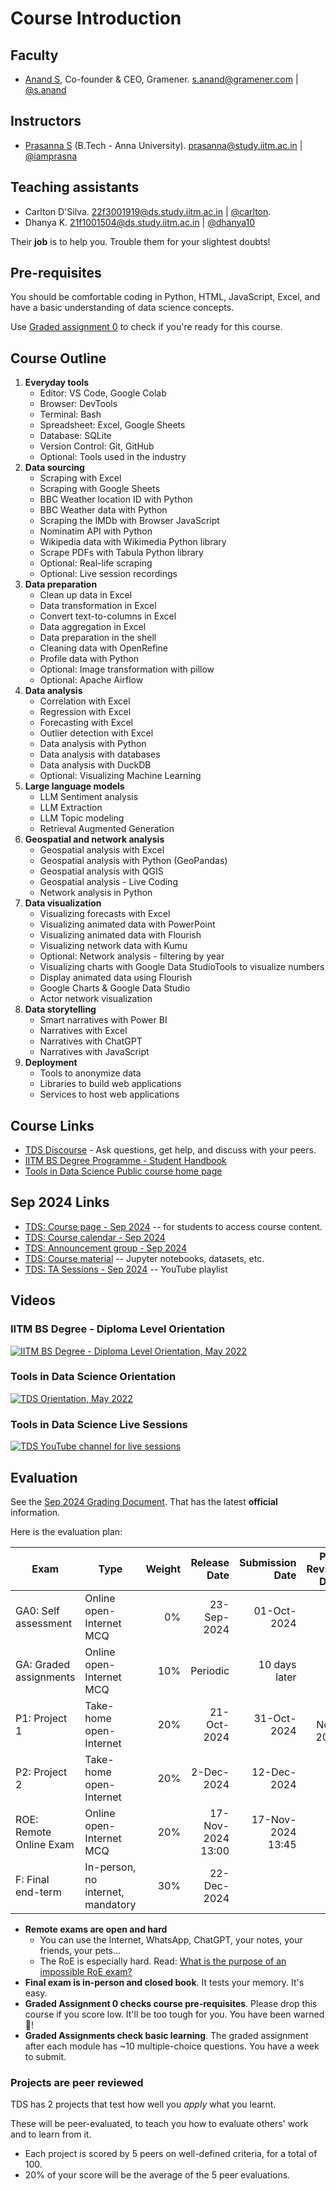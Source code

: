 # Course Introduction

## Faculty

- [Anand S](https://www.linkedin.com/in/sanand0/), Co-founder & CEO, Gramener.
  [s.anand@gramener.com](mailto:s.anand@gramener.com) |
  [@s.anand](https://discourse.onlinedegree.iitm.ac.in/u/s.anand)

## Instructors

- [Prasanna S](https://www.linkedin.com/in/prasanna-sugumaran-ab980222/) (B.Tech - Anna University).
  [prasanna@study.iitm.ac.in](mailto:prasanna@study.iitm.ac.in) |
  [@iamprasna](https://discourse.onlinedegree.iitm.ac.in/u/iamprasna)

## Teaching assistants

- Carlton D'Silva.
  [22f3001919@ds.study.iitm.ac.in](mailto:22f3001919@ds.study.iitm.ac.in) |
  [@carlton](https://discourse.onlinedegree.iitm.ac.in/u/carlton).
- Dhanya K.
  [21f1001504@ds.study.iitm.ac.in](mailto:21f1001504@ds.study.iitm.ac.in) |
  [@dhanya10](https://discourse.onlinedegree.iitm.ac.in/u/dhanya10)

<!--
- Mahesh Balan U (MS, PhD - IIT Madras)
- Dixon Prem Daniel (PhD - IIT Madras)
- Ravi Teja (MS - IIT Madras)
- Sathiesh (MS - IIT Madras)
- Rohith Srinivaas M (B.Tech, M.Tech - IIT Madras)

- [Amit Kumar Gupta](https://www.linkedin.com/in/amit-gupta-321994252/) (B.Sc. Delhi University).
  [21f1005763@ds.study.iitm.ac.in](mailto:21f1005763@ds.study.iitm.ac.in) |
  [@Amit1](https://discourse.onlinedegree.iitm.ac.in/u/Amit1)

-->

Their **job** is to help you. Trouble them for your slightest doubts!

## Pre-requisites

You should be comfortable coding in Python, HTML, JavaScript, Excel, and have a basic understanding of data science concepts.

Use [Graded assignment 0](https://tools-in-data-science.pages.dev/ga0) to check if you're ready for this course.

## Course Outline

1. **Everyday tools**
   - Editor: VS Code, Google Colab
   - Browser: DevTools
   - Terminal: Bash
   - Spreadsheet: Excel, Google Sheets
   - Database: SQLite
   - Version Control: Git, GitHub
   - Optional: Tools used in the industry
2. **Data sourcing**
   - Scraping with Excel
   - Scraping with Google Sheets
   - BBC Weather location ID with Python
   - BBC Weather data with Python
   - Scraping the IMDb with Browser JavaScript
   - Nominatim API with Python
   - Wikipedia data with Wikimedia Python library
   - Scrape PDFs with Tabula Python library
   - Optional: Real-life scraping
   - Optional: Live session recordings
3. **Data preparation**
   - Clean up data in Excel
   - Data transformation in Excel
   - Convert text-to-columns in Excel
   - Data aggregation in Excel
   - Data preparation in the shell
   - Cleaning data with OpenRefine
   - Profile data with Python
   - Optional: Image transformation with pillow
   - Optional: Apache Airflow
4. **Data analysis**
   - Correlation with Excel
   - Regression with Excel
   - Forecasting with Excel
   - Outlier detection with Excel
   - Data analysis with Python
   - Data analysis with databases
   - Data analysis with DuckDB
   - Optional: Visualizing Machine Learning
5. **Large language models**
   - LLM Sentiment analysis
   - LLM Extraction
   - LLM Topic modeling
   - Retrieval Augmented Generation
6. **Geospatial and network analysis**
   - Geospatial analysis with Excel
   - Geospatial analysis with Python (GeoPandas)
   - Geospatial analysis with QGIS
   - Geospatial analysis - Live Coding
   - Network analysis in Python
7. **Data visualization**
   - Visualizing forecasts with Excel
   - Visualizing animated data with PowerPoint
   - Visualizing animated data with Flourish
   - Visualizing network data with Kumu
   - Optional: Network analysis - filtering by year
   - Visualizing charts with Google Data StudioTools to visualize numbers
   - Display animated data using Flourish
   - Google Charts & Google Data Studio
   - Actor network visualization
8. **Data storytelling**
   - Smart narratives with Power BI
   - Narratives with Excel
   - Narratives with ChatGPT
   - Narratives with JavaScript
9. **Deployment**
   - Tools to anonymize data
   - Libraries to build web applications
   - Services to host web applications

## Course Links

- [TDS Discourse](https://discourse.onlinedegree.iitm.ac.in/c/courses/tds-kb/34) - Ask questions, get help, and discuss with your peers.
- [IITM BS Degree Programme - Student Handbook](https://docs.google.com/document/u/1/d/e/2PACX-1vQB7SYIXQPJr0-WcfekVVSt488MdlkNzRUPacbRh2QgOALXcinPybopWIFlY83tdr_mH1QtrhCIsFUq/pub)
- [Tools in Data Science Public course home page](https://study.iitm.ac.in/ds/course_pages/BSSE2002.html)

## Sep 2024 Links

- [TDS: Course page - Sep 2024](https://seek.onlinedegree.iitm.ac.in/courses/ns_24t3_se2002) -- for students to access course content.
- [TDS: Course calendar - Sep 2024](https://calendar.google.com/calendar/u/0/r?cid=Y19ib2Y3bnMxbDduNm84azA1dHA4YTlxNWIwZ0Bncm91cC5jYWxlbmRhci5nb29nbGUuY29t)
- [TDS: Announcement group - Sep 2024](https://groups.google.com/a/study.iitm.ac.in/g/24t3_se2002-announce)
- [TDS: Course material](https://drive.google.com/drive/folders/1FE0YPAxcxMzZdjnp3FopuJCI3A2Vq6fC?usp=drive_link) -- Jupyter notebooks, datasets, etc.
- [TDS: TA Sessions - Sep 2024](https://www.youtube.com/playlist?list=PL_h5u1jMeBCk44hqKaJ7g_8D9mJQmTyC3) -- YouTube playlist

<!--

- [Back-end for configuring the lessons](https://cb-prod.seek.study.iitm.ac.in/24t3_se2002/)
- [Python code used in each week](https://drive.google.com/drive/folders/1oDJStoIiupVdZowP4SiUwq0ABO9RWzl7)
- [Other Materials](https://drive.google.com/drive/folders/1AA3jc-kqgyxUlhAL-w06J39DmctBm1eM)

-->

## Videos

### IITM BS Degree - Diploma Level Orientation

[![IITM BS Degree - Diploma Level Orientation, May 2022](https://img.youtube.com/vi_webp/Dj7X0bQRJSs/sddefault.webp)](https://youtu.be/Dj7X0bQRJSs)

### Tools in Data Science Orientation

[![TDS Orientation, May 2022](https://img.youtube.com/vi_webp/_c_aFQ0ObLo/sddefault.webp)](https://youtu.be/_c_aFQ0ObLo?t=4186)

### Tools in Data Science Live Sessions

[![TDS YouTube channel for live sessions](https://img.youtube.com/vi_webp/MQgOy5RNNz0/sddefault.webp)](https://www.youtube.com/@se-lr5ff)

## Evaluation

See the [Sep 2024 Grading Document](https://docs.google.com/document/d/1e1l9ERBGYoS2jhKZHcTP6zZUH_NLzJv99xdcyi21Z1Y/pub). That has the latest **official** information.

Here is the evaluation plan:

| Exam                    | Type                              | Weight |      Release Date |   Submission Date | Peer Review Date | Results Date |
| ----------------------- | --------------------------------- | -----: | ----------------: | ----------------: | ---------------: | -----------: |
| GA0: Self assessment    | Online open-Internet MCQ          |     0% |       23-Sep-2024 |       01-Oct-2024 |                  |
| GA: Graded assignments  | Online open-Internet MCQ          |    10% |          Periodic |     10 days later |                  |
| P1: Project 1           | Take-home open-Internet           |    20% |       21-Oct-2024 |       31-Oct-2024 |       4-Nov-2024 |  13-Nov-2024 |
| P2: Project 2           | Take-home open-Internet           |    20% |        2-Dec-2024 |       12-Dec-2024 |                  |  22-Dec-2024 |
| ROE: Remote Online Exam | Online open-Internet MCQ          |    20% | 17-Nov-2024 13:00 | 17-Nov-2024 13:45 |                  |
| F: Final end-term       | In-person, no internet, mandatory |    30% |       22-Dec-2024 |                   |                  |

- **Remote exams are open and hard**
  - You can use the Internet, WhatsApp, ChatGPT, your notes, your friends, your pets...
  - The RoE is especially hard. Read: [What is the purpose of an impossible RoE exam?](https://discourse.onlinedegree.iitm.ac.in/t/whats-the-actual-purpose-of-impossible-roe-exam/99838/2)
- **Final exam is in-person and closed book**. It tests your memory. It's easy.
- **Graded Assignment 0 checks course pre-requisites**. Please drop this course if you score low. It'll be too tough for you. You have been warned 🙂!
- **Graded Assignments check basic learning**. The graded assignment after each module has ~10 multiple-choice questions. You have a week to submit.

### Projects are peer reviewed

TDS has 2 projects that test how well you _apply_ what you learnt.

These will be peer-evaluated, to teach you how to evaluate others' work and to learn from it.

- Each project is scored by 5 peers on well-defined criteria, for a total of 100.
- 20% of your score will be the average of the 5 peer evaluations.
